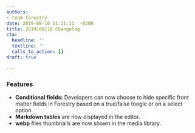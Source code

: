 ```yaml
---
authors:
- team forestry
date: 2019-08-16 11:11:11  -0300
title: 2019/08/16 Changelog
cta:
  headline: ''
  textline: ''
  calls_to_action: []
draft: true

---
```

### Features

* **Conditional fields:** Developers can now choose to hide specific front matter fields in Forestry based on a true/false toogle or on a select option.
* **Markdown tables** are now displayed in the editor.
* **webp** files thumbnails are now shown in the media library.